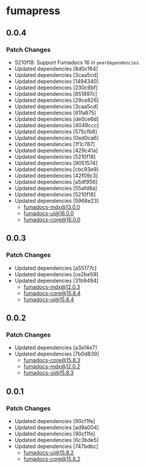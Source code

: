 # fumapress

## 0.0.4

### Patch Changes

- 5210f18: Support Fumadocs 16 in `peerDependencies`.
- Updated dependencies [8d0c164]
- Updated dependencies [3caa5cd]
- Updated dependencies [1494340]
- Updated dependencies [230c6bf]
- Updated dependencies [851897c]
- Updated dependencies [29ce826]
- Updated dependencies [3caa5cd]
- Updated dependencies [81fa875]
- Updated dependencies [de0ce6d]
- Updated dependencies [4049ccc]
- Updated dependencies [575cfb8]
- Updated dependencies [0ed0ca6]
- Updated dependencies [1f1c787]
- Updated dependencies [429c41a]
- Updated dependencies [5210f18]
- Updated dependencies [9051574]
- Updated dependencies [cbc93e9]
- Updated dependencies [42f09c3]
- Updated dependencies [a5df956]
- Updated dependencies [55afd8a]
- Updated dependencies [5210f18]
- Updated dependencies [5966e23]
  - fumadocs-mdx@13.0.0
  - fumadocs-ui@16.0.0
  - fumadocs-core@16.0.0

## 0.0.3

### Patch Changes

- Updated dependencies [a55177c]
- Updated dependencies [ce2be59]
- Updated dependencies [31b9494]
  - fumadocs-mdx@12.0.3
  - fumadocs-core@15.8.4
  - fumadocs-ui@15.8.4

## 0.0.2

### Patch Changes

- Updated dependencies [a3a14e7]
- Updated dependencies [7b0d839]
  - fumadocs-core@15.8.3
  - fumadocs-mdx@12.0.2
  - fumadocs-ui@15.8.3

## 0.0.1

### Patch Changes

- Updated dependencies [90cf1fe]
- Updated dependencies [ad9a004]
- Updated dependencies [90cf1fe]
- Updated dependencies [6c3bde5]
- Updated dependencies [747bdbc]
  - fumadocs-ui@15.8.2
  - fumadocs-core@15.8.2
